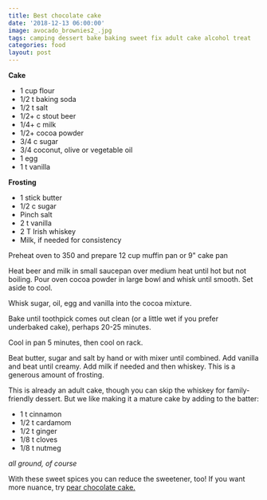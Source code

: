 ```yaml
---
title: Best chocolate cake
date: '2018-12-13 06:00:00'
image: avocado_brownies2_.jpg
tags: camping dessert bake baking sweet fix adult cake alcohol treat
categories: food
layout: post
---
```


**Cake**

* 1 cup flour
* 1/2 t baking soda
* 1/2 t salt
* 1/2+ c stout beer
* 1/4+ c milk
* 1/2+ cocoa powder
* 3/4 c sugar
* 3/4 coconut, olive or vegetable oil
* 1 egg
* 1 t vanilla

**Frosting**

* 1 stick butter
* 1/2 c sugar
* Pinch salt
* 2 t vanilla
* 2 T Irish whiskey
* Milk, if needed for consistency

Preheat oven to 350 and prepare 12 cup muffin pan or 9" cake pan

Heat beer and milk in small saucepan over medium heat until hot but not boiling. Pour oven cocoa powder in large bowl and whisk until smooth. Set aside to cool.

Whisk sugar, oil, egg and vanilla into the cocoa mixture.

Bake until toothpick comes out clean (or a little wet if you prefer underbaked cake), perhaps 20-25 minutes.

Cool in pan 5 minutes, then cool on rack.

Beat butter, sugar and salt by hand or with mixer until combined. Add vanilla and beat until creamy. Add milk if needed and then whiskey. This is a generous amount of frosting.

This is already an adult cake, though you can skip the whiskey for family-friendly dessert. But we like making it a mature cake by adding to the batter: 
* 1 t cinnamon
* 1/2 t cardamom
* 1/2 t ginger
* 1/8 t cloves
* 1/8 t nutmeg

*all ground, of course*

With these sweet spices you can reduce the sweetener, too!
If you want more nuance, try [pear chocolate cake.](http://reverdecer.annalisagross.com/2018/11/27/pear-chocolate-cake/)